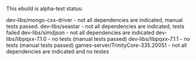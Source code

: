 
This ebuild is alpha-test status:

 dev-libs/mongo-cxx-driver		- not all dependencies are indicated, manual tests passed.
 dev-libs/seastar			- not all dependencies are indicated, tests failed
 dev-libs/simdjson			- not all dependencies are indicated
 dev-libs/libpqxx-7.1.0			- no tests (manual tests passed)
 dev-libs/libpqxx-7.1.1			- no tests (manual tests passed)
 games-server/TrinityCore-335.20051	- not all dependencies are indicated and no testes

